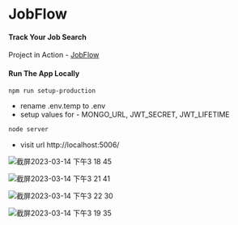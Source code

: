 # JobFlow

#### Track Your Job Search

Project in Action - [JobFlow](https://jobflow.onrender.com/)




#### Run The App Locally

```sh
npm run setup-production
```

- rename .env.temp to .env
- setup values for - MONGO_URL, JWT_SECRET, JWT_LIFETIME

```sh
node server
```

- visit url http://localhost:5006/


![截屏2023-03-14 下午3 18 45](https://user-images.githubusercontent.com/116608701/225116430-3be45cd3-979a-4703-9e87-dac61077c737.png)

![截屏2023-03-14 下午3 21 41](https://user-images.githubusercontent.com/116608701/225116601-18460229-fb2b-446d-af4e-ff74f7a73a72.png)

![截屏2023-03-14 下午3 22 30](https://user-images.githubusercontent.com/116608701/225116659-2693ce97-cf5e-4fca-9d41-aa3469cf5b6a.png)

![截屏2023-03-14 下午3 19 35](https://user-images.githubusercontent.com/116608701/225116759-4fce1d14-9817-4da6-b54d-97d5026eea05.png)
